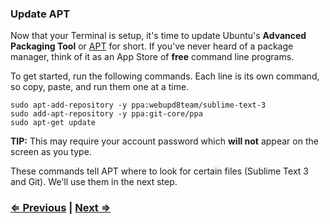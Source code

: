 ### Update APT

Now that your Terminal is setup, it's time to update Ubuntu's **Advanced Packaging Tool** or <a href="https://help.ubuntu.com/lts/serverguide/apt-get.html" target="_blank">APT</a> for short. If you've never heard of a package manager, think of it as an App Store of **free** command line programs.

To get started, run the following commands. Each line is its own command, so copy, paste, and run them one at a time.

```
sudo apt-add-repository -y ppa:webupd8team/sublime-text-3
sudo add-apt-repository -y ppa:git-core/ppa
sudo apt-get update
```

**TIP:** This may require your account password which **will not** appear on the screen as you type.

These commands tell APT where to look for certain files (Sublime Text 3 and Git). We'll use them in the next step.

### [⇐ Previous](1_terminal.md) | [Next ⇒](3_git.md)
